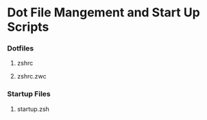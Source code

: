 # Dot File Mangement and Start Up Scripts

### Dotfiles 
1) zshrc

2) zshrc.zwc

### Startup Files 
1) startup.zsh

